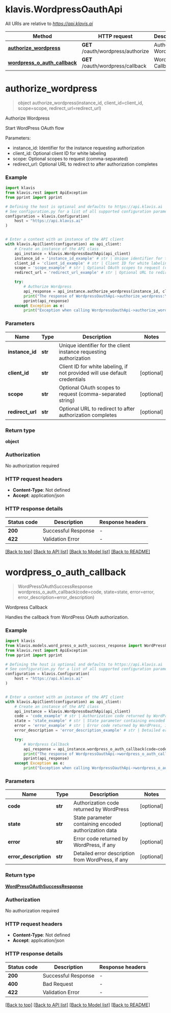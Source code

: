 # klavis.WordpressOauthApi

All URIs are relative to *https://api.klavis.ai*

Method | HTTP request | Description
------------- | ------------- | -------------
[**authorize_wordpress**](WordpressOauthApi.md#authorize_wordpress) | **GET** /oauth/wordpress/authorize | Authorize Wordpress
[**wordpress_o_auth_callback**](WordpressOauthApi.md#wordpress_o_auth_callback) | **GET** /oauth/wordpress/callback | Wordpress Callback


# **authorize_wordpress**
> object authorize_wordpress(instance_id, client_id=client_id, scope=scope, redirect_url=redirect_url)

Authorize Wordpress

Start WordPress OAuth flow

Parameters:
- instance_id: Identifier for the instance requesting authorization
- client_id: Optional client ID for white labeling
- scope: Optional scopes to request (comma-separated)
- redirect_url: Optional URL to redirect to after authorization completes

### Example


```python
import klavis
from klavis.rest import ApiException
from pprint import pprint

# Defining the host is optional and defaults to https://api.klavis.ai
# See configuration.py for a list of all supported configuration parameters.
configuration = klavis.Configuration(
    host = "https://api.klavis.ai"
)


# Enter a context with an instance of the API client
with klavis.ApiClient(configuration) as api_client:
    # Create an instance of the API class
    api_instance = klavis.WordpressOauthApi(api_client)
    instance_id = 'instance_id_example' # str | Unique identifier for the client instance requesting authorization
    client_id = 'client_id_example' # str | Client ID for white labeling, if not provided will use default credentials (optional)
    scope = 'scope_example' # str | Optional OAuth scopes to request (comma-separated string) (optional)
    redirect_url = 'redirect_url_example' # str | Optional URL to redirect to after authorization completes (optional)

    try:
        # Authorize Wordpress
        api_response = api_instance.authorize_wordpress(instance_id, client_id=client_id, scope=scope, redirect_url=redirect_url)
        print("The response of WordpressOauthApi->authorize_wordpress:\n")
        pprint(api_response)
    except Exception as e:
        print("Exception when calling WordpressOauthApi->authorize_wordpress: %s\n" % e)
```



### Parameters


Name | Type | Description  | Notes
------------- | ------------- | ------------- | -------------
 **instance_id** | **str**| Unique identifier for the client instance requesting authorization | 
 **client_id** | **str**| Client ID for white labeling, if not provided will use default credentials | [optional] 
 **scope** | **str**| Optional OAuth scopes to request (comma-separated string) | [optional] 
 **redirect_url** | **str**| Optional URL to redirect to after authorization completes | [optional] 

### Return type

**object**

### Authorization

No authorization required

### HTTP request headers

 - **Content-Type**: Not defined
 - **Accept**: application/json

### HTTP response details

| Status code | Description | Response headers |
|-------------|-------------|------------------|
**200** | Successful Response |  -  |
**422** | Validation Error |  -  |

[[Back to top]](#) [[Back to API list]](../README.md#documentation-for-api-endpoints) [[Back to Model list]](../README.md#documentation-for-models) [[Back to README]](../README.md)

# **wordpress_o_auth_callback**
> WordPressOAuthSuccessResponse wordpress_o_auth_callback(code=code, state=state, error=error, error_description=error_description)

Wordpress Callback

Handles the callback from WordPress OAuth authorization.

### Example


```python
import klavis
from klavis.models.word_press_o_auth_success_response import WordPressOAuthSuccessResponse
from klavis.rest import ApiException
from pprint import pprint

# Defining the host is optional and defaults to https://api.klavis.ai
# See configuration.py for a list of all supported configuration parameters.
configuration = klavis.Configuration(
    host = "https://api.klavis.ai"
)


# Enter a context with an instance of the API client
with klavis.ApiClient(configuration) as api_client:
    # Create an instance of the API class
    api_instance = klavis.WordpressOauthApi(api_client)
    code = 'code_example' # str | Authorization code returned by WordPress (optional)
    state = 'state_example' # str | State parameter containing encoded authorization data (optional)
    error = 'error_example' # str | Error code returned by WordPress, if any (optional)
    error_description = 'error_description_example' # str | Detailed error description from WordPress, if any (optional)

    try:
        # Wordpress Callback
        api_response = api_instance.wordpress_o_auth_callback(code=code, state=state, error=error, error_description=error_description)
        print("The response of WordpressOauthApi->wordpress_o_auth_callback:\n")
        pprint(api_response)
    except Exception as e:
        print("Exception when calling WordpressOauthApi->wordpress_o_auth_callback: %s\n" % e)
```



### Parameters


Name | Type | Description  | Notes
------------- | ------------- | ------------- | -------------
 **code** | **str**| Authorization code returned by WordPress | [optional] 
 **state** | **str**| State parameter containing encoded authorization data | [optional] 
 **error** | **str**| Error code returned by WordPress, if any | [optional] 
 **error_description** | **str**| Detailed error description from WordPress, if any | [optional] 

### Return type

[**WordPressOAuthSuccessResponse**](WordPressOAuthSuccessResponse.md)

### Authorization

No authorization required

### HTTP request headers

 - **Content-Type**: Not defined
 - **Accept**: application/json

### HTTP response details

| Status code | Description | Response headers |
|-------------|-------------|------------------|
**200** | Successful Response |  -  |
**400** | Bad Request |  -  |
**422** | Validation Error |  -  |

[[Back to top]](#) [[Back to API list]](../README.md#documentation-for-api-endpoints) [[Back to Model list]](../README.md#documentation-for-models) [[Back to README]](../README.md)

